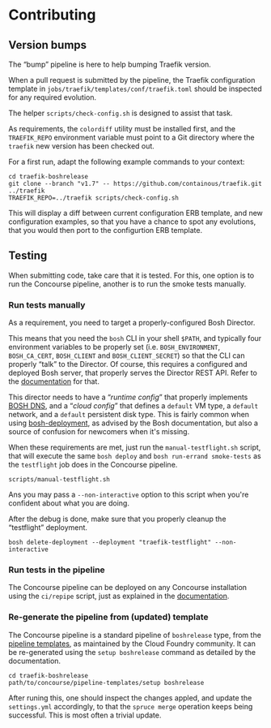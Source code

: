 Contributing
============


Version bumps
-------------

The “bump” pipeline is here to help bumping Traefik version.

When a pull request is submitted by the pipeline, the Traefik configuration
template in `jobs/traefik/templates/conf/traefik.toml` should be inspected for
any required evolution.

The helper `scripts/check-config.sh` is designed to assist that task.

As requirements, the `colordiff` utility must be installed first, and the
`TRAEFIK_REPO` environment variable must point to a Git directory where the
`traefik` new version has been checked out.

For a first run, adapt the following example commands to your context:

```shell
cd traefik-boshrelease
git clone --branch "v1.7" -- https://github.com/containous/traefik.git ../traefik
TRAEFIK_REPO=../traefik scripts/check-config.sh
```

This will display a diff between current configuration ERB template, and new
configuration examples, so that you have a chance to spot any evolutions, that
you would then port to the configurtion ERB template.


Testing
-------

When submitting code, take care that it is tested. For this, one option is to
run the Concourse pipeline, another is to run the smoke tests manually.


### Run tests manually

As a requirement, you need to target a properly-configured Bosh Director.

This means that you need the `bosh` CLI in your shell `$PATH`, and typically
four environment variables to be properly set (i.e. `BOSH_ENVIRONMENT`,
`BOSH_CA_CERT`, `BOSH_CLIENT` and `BOSH_CLIENT_SECRET`) so that the CLI can
properly “talk” to the Director. Of course, this requires a configured and
deployed Bosh server, that properly serves the Director REST API. Refer to the
[documentation][deploy_director] for that.

This director needs to have a “_runtime config_” that properly implements
[BOSH DNS][bosh_dns_runtime_config], and a “_cloud config_” that defines a
`default` VM type, a `default` network, and a `default` persistent disk type.
This is fairly common when using [bosh-deployment][bosh_deployment], as
advised by the Bosh documentation, but also a source of confusion for
newcomers when it's missing.

When these requirements are met, just run the `manual-testflight.sh` script,
that will execute the same `bosh deploy` and `bosh run-errand smoke-tests` as
the `testflight` job does in the Concourse pipeline.

```shell
scripts/manual-testflight.sh
```

Ans you may pass a `--non-interactive` option to this script when you're
confident about what you are doing.

After the debug is done, make sure that you properly cleanup the “testflight”
deployment.

```shell
bosh delete-deployment --deployment "traefik-testflight" --non-interactive
```

[deploy_director]: https://bosh.io/docs/init/
[bosh_dns_runtime_config]: https://github.com/cloudfoundry/bosh-deployment/blob/master/runtime-configs/dns.yml
[bosh_deployment]: https://github.com/cloudfoundry/bosh-deployment


### Run tests in the pipeline

The Concourse pipeline can be deployed on any Concourse installation using the
`ci/repipe` script, just as explained in the
[documentation][pipeline_templates].


### Re-generate the pipeline from (updated) template

The Concourse pipeline is a standard pipeline of `boshrelease` type, from the
[pipeline templates][pipeline_templates], as maintained by the Cloud Foundry
community. It can be re-generated using the `setup boshrelease` command as
detailed by the documentation.

```shell
cd traefik-boshrelease
path/to/concourse/pipeline-templates/setup boshrelease
```

After runing this, one should inspect the changes appled, and update the
`settings.yml` accordingly, to that the `spruce merge` operation keeps being
successful. This is most often a trivial update.

[pipeline_templates]: https://github.com/cloudfoundry-community/pipeline-templates
